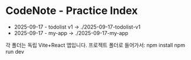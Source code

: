 # CodeNote - Practice Index

- 2025-09-17 - todolist v1 → ./2025-09-17-todolist-v1
- 2025-09-17 - my-app      → ./2025-09-17-my-app

각 폴더는 독립 Vite+React 앱입니다.
프로젝트 폴더로 들어가서:
  npm install
  npm run dev
